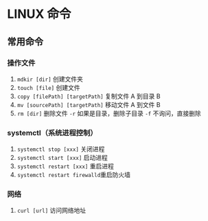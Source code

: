 # LINUX 命令

## 常用命令

### 操作文件

1. `mdkir [dir]` 创建文件夹
2. `touch [file]` 创建文件
3. `copy [filePath] [targetPath]` 复制文件 A 到目录 B
4. `mv [sourcePath] [targetPath]` 移动文件 A 到文件 B
5. `rm [dir]` 删除文件 `-r` 如果是目录，删除子目录 `-f` 不询问，直接删除

### systemctl（系统进程控制）

1. `systemctl stop [xxx]` 关闭进程
2. `systemctl start [xxx]` 启动进程
3. `systemctl restart [xxx]` 重启进程
4. `systemctl restart firewalld`重启防火墙

### 网络

1. `curl [url]` 访问网络地址

###
